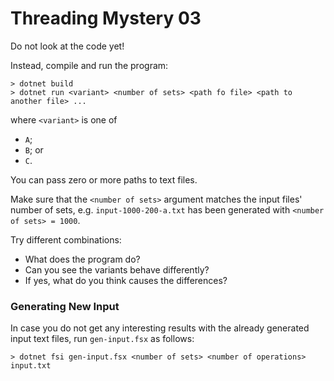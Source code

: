 # Threading Mystery 03 #

Do not look at the code yet!

Instead, compile and run the program:

```
> dotnet build
> dotnet run <variant> <number of sets> <path fo file> <path to another file> ...
```

where `<variant>` is one of

- `A`;
- `B`; or
- `C`.

You can pass zero or more paths to text files.

Make sure that the `<number of sets>` argument matches the input files' number of sets, e.g. `input-1000-200-a.txt` has been generated with `<number of sets> = 1000`.

Try different combinations:

- What does the program do?
- Can you see the variants behave differently?
- If yes, what do you think causes the differences?


### Generating New Input ###

In case you do not get any interesting results with the already generated input text files, run `gen-input.fsx` as follows:

```
> dotnet fsi gen-input.fsx <number of sets> <number of operations> input.txt
```
